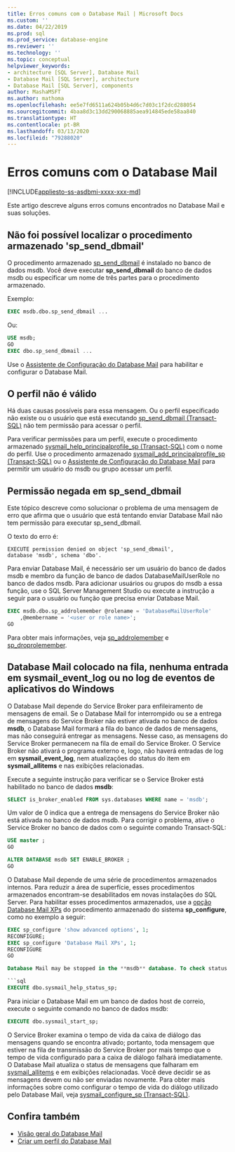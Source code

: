 ```yaml
---
title: Erros comuns com o Database Mail | Microsoft Docs
ms.custom: ''
ms.date: 04/22/2019
ms.prod: sql
ms.prod_service: database-engine
ms.reviewer: ''
ms.technology: ''
ms.topic: conceptual
helpviewer_keywords:
- architecture [SQL Server], Database Mail
- Database Mail [SQL Server], architecture
- Database Mail [SQL Server], components
author: MashaMSFT
ms.author: mathoma
ms.openlocfilehash: ee5e7fd6511a624b05b4d6c7d03c1f2dcd288054
ms.sourcegitcommit: 4baa8d3c13dd290068885aea914845ede58aa840
ms.translationtype: HT
ms.contentlocale: pt-BR
ms.lasthandoff: 03/13/2020
ms.locfileid: "79288020"
---
```

# <a name="common-errors-with-database-mail"></a>Erros comuns com o Database Mail 
[!INCLUDE[appliesto-ss-asdbmi-xxxx-xxx-md](../../includes/appliesto-ss-asdbmi-xxxx-xxx-md.md)]

Este artigo descreve alguns erros comuns encontrados no Database Mail e suas soluções.

## <a name="could-not-find-stored-procedure-sp_send_dbmail"></a>Não foi possível localizar o procedimento armazenado 'sp_send_dbmail'
O procedimento armazenado [sp_send_dbmail](../system-stored-procedures/sp-send-dbmail-transact-sql.md) é instalado no banco de dados msdb. Você deve executar **sp_send_dbmail** do banco de dados msdb ou especificar um nome de três partes para o procedimento armazenado.

Exemplo:
```sql
EXEC msdb.dbo.sp_send_dbmail ...
```

Ou:

```sql
USE msdb;
GO
EXEC dbo.sp_send_dbmail ...
```

Use o [Assistente de Configuração do Database Mail](configure-database-mail.md) para habilitar e configurar o Database Mail.

## <a name="profile-not-valid"></a>O perfil não é válido
Há duas causas possíveis para essa mensagem. Ou o perfil especificado não existe ou o usuário que está executando [sp_send_dbmail (Transact-SQL)](../system-stored-procedures/sp-send-dbmail-transact-sql.md) não tem permissão para acessar o perfil.

Para verificar permissões para um perfil, execute o procedimento armazenado [sysmail_help_principalprofile_sp (Transact-SQL)](../system-stored-procedures/sysmail-help-principalprofile-sp-transact-sql.md) com o nome do perfil. Use o procedimento armazenado [sysmail_add_principalprofile_sp (Transact-SQL)](../system-stored-procedures/sysmail-help-principalprofile-sp-transact-sql.md) ou o [Assistente de Configuração do Database Mail](configure-database-mail.md) para permitir um usuário do msdb ou grupo acessar um perfil.

## <a name="permission-denied-on-sp_send_dbmail"></a>Permissão negada em sp_send_dbmail

Este tópico descreve como solucionar o problema de uma mensagem de erro que afirma que o usuário que está tentando enviar Database Mail não tem permissão para executar sp_send_dbmail.

O texto do erro é:

```
EXECUTE permission denied on object 'sp_send_dbmail', 
database 'msdb', schema 'dbo'.
```

Para enviar Database Mail, é necessário ser um usuário do banco de dados msdb e membro da função de banco de dados DatabaseMailUserRole no banco de dados msdb. Para adicionar usuários ou grupos do msdb a essa função, use o SQL Server Management Studio ou execute a instrução a seguir para o usuário ou função que precisa enviar Database Mail.

```sql
EXEC msdb.dbo.sp_addrolemember @rolename = 'DatabaseMailUserRole'
    ,@membername = '<user or role name>';
GO
```
Para obter mais informações, veja [sp_addrolemember](../system-stored-procedures/sp-addrolemember-transact-sql.md) e [sp_droprolemember](../system-stored-procedures/sp-droprolemember-transact-sql.md).

## <a name="database-mail-queued-no-entries-in-sysmail_event_log-or-windows-application-event-log"></a>Database Mail colocado na fila, nenhuma entrada em sysmail_event_log ou no log de eventos de aplicativos do Windows 

O Database Mail depende do Service Broker para enfileiramento de mensagens de email. Se o Database Mail for interrompido ou se a entrega de mensagens do Service Broker não estiver ativada no banco de dados **msdb**, o Database Mail formará a fila do banco de dados de mensagens, mas não conseguirá entregar as mensagens. Nesse caso, as mensagens do Service Broker permanecem na fila de email do Service Broker. O Service Broker não ativará o programa externo e, logo, não haverá entradas de log em **sysmail_event_log**, nem atualizações do status do item em **sysmail_allitems** e nas exibições relacionadas.

Execute a seguinte instrução para verificar se o Service Broker está habilitado no banco de dados **msdb**:

```sql
SELECT is_broker_enabled FROM sys.databases WHERE name = 'msdb';
```

Um valor de 0 indica que a entrega de mensagens do Service Broker não está ativada no banco de dados msdb. Para corrigir o problema, ative o Service Broker no banco de dados com o seguinte comando Transact-SQL:

```sql
USE master ;
GO

ALTER DATABASE msdb SET ENABLE_BROKER ;
GO
``` 

O Database Mail depende de uma série de procedimentos armazenados internos. Para reduzir a área de superfície, esses procedimentos armazenados encontram-se desabilitados em novas instalações do SQL Server. Para habilitar esses procedimentos armazenados, use a [opção Database Mail XPs](../../database-engine/configure-windows/database-mail-xps-server-configuration-option.md) do procedimento armazenado do sistema **sp_configure**, como no exemplo a seguir:

```sql
EXEC sp_configure 'show advanced options', 1;  
RECONFIGURE;
EXEC sp_configure 'Database Mail XPs', 1;  
RECONFIGURE  
GO  

Database Mail may be stopped in the **msdb** database. To check status of Database Mail, execute the following statement:

```sql
EXECUTE dbo.sysmail_help_status_sp;
```

Para iniciar o Database Mail em um banco de dados host de correio, execute o seguinte comando no banco de dados msdb:

```sql
EXECUTE dbo.sysmail_start_sp;
```

O Service Broker examina o tempo de vida da caixa de diálogo das mensagens quando se encontra ativado; portanto, toda mensagem que estiver na fila de transmissão do Service Broker por mais tempo que o tempo de vida configurado para a caixa de diálogo falhará imediatamente. O Database Mail atualiza o status de mensagens que falharam em [sysmail_allitems](../system-catalog-views/sysmail-allitems-transact-sql.md) e em exibições relacionadas. Você deve decidir se as mensagens devem ou não ser enviadas novamente. Para obter mais informações sobre como configurar o tempo de vida do diálogo utilizado pelo Database Mail, veja [sysmail_configure_sp (Transact-SQL)](../system-stored-procedures/sysmail-configure-sp-transact-sql.md).



##  <a name="RelatedContent"></a> Confira também
  
-  [Visão geral do Database Mail](database-mail.md)
-  [Criar um perfil do Database Mail](create-a-database-mail-profile.md)
  
  
